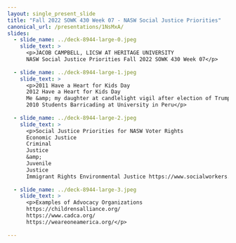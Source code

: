 ```yaml
---
layout: single_present_slide
title: "Fall 2022 SOWK 430 Week 07 - NASW Social Justice Priorities"
canonical_url: /presentations/1NsMxA/
slides:
  - slide_name: ../deck-8944-large-0.jpeg
    slide_text: >
      <p>JACOB CAMPBELL, LICSW AT HERITAGE UNIVERSITY
      NASW Social Justice Priorities Fall 2022 SOWK 430 Week 07</p>
      
  - slide_name: ../deck-8944-large-1.jpeg
    slide_text: >
      <p>2011 Have a Heart for Kids Day
      2012 Have a Heart for Kids Day
      Me &amp; my daughter at candlelight vigil after election of Trump in 2016
      2010 Students Barricading at University in Peru</p>
      
  - slide_name: ../deck-8944-large-2.jpeg
    slide_text: >
      <p>Social Justice Priorities for NASW Voter Rights
      Economic Justice
      Criminal
      Justice
      &amp;
      Juvenile
      Justice
      Immigrant Rights Environmental Justice https://www.socialworkers.org/Advocacy/Social-Justice/Social-Justice-Priorities</p>
      
  - slide_name: ../deck-8944-large-3.jpeg
    slide_text: >
      <p>Examples of Advocacy Organizations
      https://childrensalliance.org/
      https://www.cadca.org/
      https://weareoneamerica.org/</p>
      
---
```

